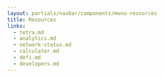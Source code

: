 ```yaml
---
layout: partials/navbar/components/menu-resources
title: Resources
links:
  - tetra.md
  - analytics.md
  - network-status.md
  - calculator.md
  - defi.md
  - developers.md
---
```

